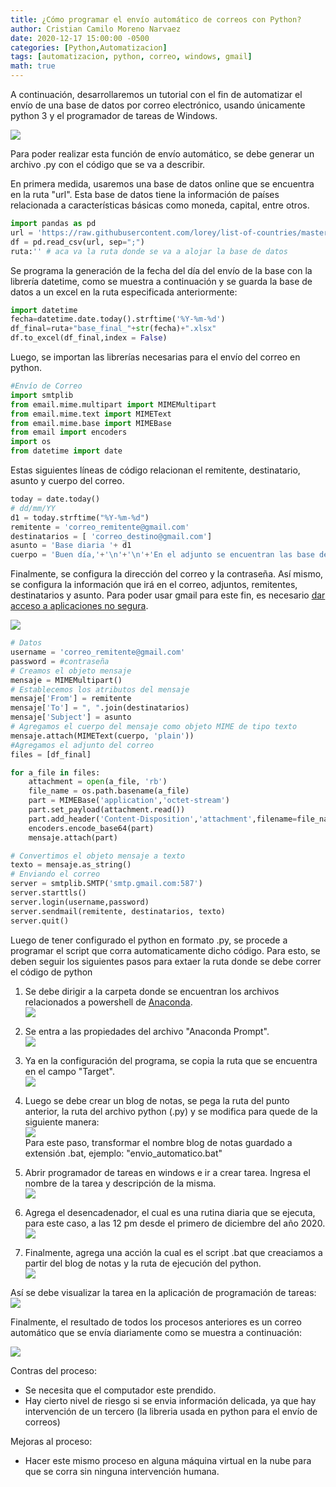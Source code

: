 ```yaml
---
title: ¿Cómo programar el envío automático de correos con Python?
author: Cristian Camilo Moreno Narvaez
date: 2020-12-17 15:00:00 -0500
categories: [Python,Automatizacion]
tags: [automatizacion, python, correo, windows, gmail]
math: true
---
```


A continuación, desarrollaremos un tutorial con el fin de automatizar el envío de una base de datos por correo electrónico, usando únicamente python 3 y el programador de tareas de Windows.

![ ](/assets/img/2020-12-14-automatizacion-envio-correos/descar.jpg)

Para poder realizar esta función de envío automático, se debe generar un archivo .py con el código que se va a describir.

En primera medida, usaremos una base de datos online que se encuentra en la ruta "url". Esta base de datos tiene la información de países relacionada a características básicas como moneda, capital, entre otros.


```python
import pandas as pd
url = 'https://raw.githubusercontent.com/lorey/list-of-countries/master/csv/countries.csv'
df = pd.read_csv(url, sep=";")
ruta:'' # aca va la ruta donde se va a alojar la base de datos
```

Se programa la generación de la fecha del día del envío de la base con la librería datetime, como se muestra a continuación y se guarda la base de datos a un excel en la ruta especificada anteriormente:

```python
import datetime
fecha=datetime.date.today().strftime('%Y-%m-%d')
df_final=ruta+"base_final_"+str(fecha)+".xlsx"
df.to_excel(df_final,index = False)
```

Luego, se importan las librerías necesarias para el envío del correo en python.

```python
#Envío de Correo
import smtplib
from email.mime.multipart import MIMEMultipart
from email.mime.text import MIMEText
from email.mime.base import MIMEBase
from email import encoders
import os
from datetime import date
```

Estas siguientes líneas de código relacionan el remitente, destinatario, asunto y cuerpo del correo.

```python
today = date.today()
# dd/mm/YY
d1 = today.strftime("%Y-%m-%d")
remitente = 'correo_remitente@gmail.com'
destinatarios = [ 'correo_destino@gmail.com']
asunto = 'Base diaria '+ d1
cuerpo = 'Buen día,'+'\n'+'\n'+'En el adjunto se encuentran las base del día de hoy.'+'\n'+'\n'+' Quedo atento a tus comentarios.'
```

Finalmente, se configura la dirección del correo y la contraseña. Así mismo, se configura la información que irá en el correo, adjuntos, remitentes, destinatarios y asunto.
Para poder usar gmail para este fin, es necesario [dar acceso a aplicaciones no segura](http://gestyy.com/euK5g2).

![ ](/assets/img/2020-12-14-automatizacion-envio-correos/paso_gmail.PNG)

```python
# Datos
username = 'correo_remitente@gmail.com'
password = #contraseña
# Creamos el objeto mensaje
mensaje = MIMEMultipart()
# Establecemos los atributos del mensaje
mensaje['From'] = remitente
mensaje['To'] = ", ".join(destinatarios)
mensaje['Subject'] = asunto
# Agregamos el cuerpo del mensaje como objeto MIME de tipo texto
mensaje.attach(MIMEText(cuerpo, 'plain'))
#Agregamos el adjunto del correo
files = [df_final]

for a_file in files:
    attachment = open(a_file, 'rb')
    file_name = os.path.basename(a_file)
    part = MIMEBase('application','octet-stream')
    part.set_payload(attachment.read())
    part.add_header('Content-Disposition','attachment',filename=file_name)
    encoders.encode_base64(part)
    mensaje.attach(part)

# Convertimos el objeto mensaje a texto
texto = mensaje.as_string()
# Enviando el correo
server = smtplib.SMTP('smtp.gmail.com:587')
server.starttls()
server.login(username,password)
server.sendmail(remitente, destinatarios, texto)
server.quit()
```
<script async src="https://pagead2.googlesyndication.com/pagead/js/adsbygoogle.js"></script>
<ins class="adsbygoogle"
     style="display:block; text-align:center;"
     data-ad-layout="in-article"
     data-ad-format="fluid"
     data-ad-client="ca-pub-2402437399062384"
     data-ad-slot="1836855266"></ins>
<script>
     (adsbygoogle = window.adsbygoogle || []).push({});
</script>

Luego de tener configurado el python en formato .py, se procede a programar el script que corra automaticamente dicho código. Para esto, se deben seguir los siguientes pasos para extaer la ruta donde se debe correr el código de python

1. Se debe dirigir a la carpeta donde se encuentran los archivos relacionados a powershell de [Anaconda](http://gestyy.com/euK5xM). <br />
![ ](/assets/img/2020-12-14-automatizacion-envio-correos/paso_1_link_python.png)

2. Se entra a las propiedades del archivo "Anaconda Prompt". <br />
![ ](/assets/img/2020-12-14-automatizacion-envio-correos/paso_2_link_python.png)

3. Ya en la configuración del programa, se copia la ruta que se encuentra en el campo "Target". <br />
![ ](/assets/img/2020-12-14-automatizacion-envio-correos/paso_3_link_python.png)

4. Luego se debe crear un blog de notas, se pega la ruta del punto anterior, la ruta del archivo python (.py) y se modifica para quede de la siguiente manera: <br />
![ ](/assets/img/2020-12-14-automatizacion-envio-correos/paso4_bat.PNG) <br />
Para este paso, transformar el nombre blog de notas guardado a extensión .bat, ejemplo: "envio_automatico.bat"

5. Abrir programador de tareas en windows e ir a crear tarea. Ingresa el nombre de la tarea y descripción de la misma. <br />
![ ](/assets/img/2020-12-14-automatizacion-envio-correos/paso5_task.PNG)

6. Agrega el desencadenador, el cual es una rutina diaria que se ejecuta, para este caso, a las 12 pm desde el primero de diciembre del año 2020. <br />
![ ](/assets/img/2020-12-14-automatizacion-envio-correos/paso6_desencadenador.PNG) <br />

7. Finalmente, agrega una acción la cual es el script .bat que creaciamos a partir del blog de notas y la ruta de ejecución del python. <br />
![ ](/assets/img/2020-12-14-automatizacion-envio-correos/paso7_action.PNG) <br />

Así se debe visualizar la tarea en la aplicación de programación de tareas:
![ ](/assets/img/2020-12-14-automatizacion-envio-correos/paso_final.PNG) <br />

Finalmente, el resultado de todos los procesos anteriores es un correo automático que se envía diariamente como se muestra a continuación:

![ ](/assets/img/2020-12-14-automatizacion-envio-correos/correo.PNG)

Contras del proceso:

- Se necesita que el computador este prendido.
- Hay cierto nivel de riesgo si se envia información delicada, ya que hay intervención de un tercero (la libreria usada en python para el envío de correos)

Mejoras al proceso:

- Hacer este mismo proceso en alguna máquina virtual en la nube para que se corra sin ninguna intervención humana.

<script async src="https://pagead2.googlesyndication.com/pagead/js/adsbygoogle.js"></script>
<!-- horizontal ad -->
<ins class="adsbygoogle"
     style="display:block"
     data-ad-client="ca-pub-2402437399062384"
     data-ad-slot="8047040393"
     data-ad-format="auto"
     data-full-width-responsive="true"></ins>
<script>
     (adsbygoogle = window.adsbygoogle || []).push({});
</script>